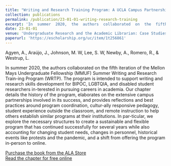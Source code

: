 ```yaml
---
title: "Writing and Research Training Program: A UCLA Campus Partnership to Support BIPOC, LGBTQIA, and Disabled Student Researchers"
collection: publications
permalink: /publication/23-01-01-writing-research-training
excerpt: 'In  summer  2020,  the  authors  collaborated  on  the  fifth  iteration  of  the  Mellon  Mays Undergraduate Fellowship (MMUF) Summer Writing and Research Train-ing Program (WRTP).'
date: 23-01-01
venue: 'Undergraduate Research and the Academic Librarian: Case Studies and Best Practices, Volume 2'
paperurl: 'https://escholarship.org/uc/item/1t256861'
--- 
```

Agyen, A., Araújo, J., Johnson, M. W, Lee, S. W, Newby, A., Romero, R., & Westrup, L.

In  summer  2020,  the  authors  collaborated  on  the  fifth  iteration  of  the  Mellon  Mays Undergraduate Fellowship (MMUF) Summer Writing and Research Train-ing Program (WRTP). The program is intended to support writing and research skills  development  for  BIPOC,  LGBTQIA,  and  disabled  student  researchers  in-terested in pursuing careers in academia. Our chapter details the history of the program, elaborates on the extensive campus partnerships involved in its success, and provides reflections and best practices around program coordination, cultur-ally responsive pedagogy, student experience outside the classroom, and remote instruction to help others establish similar programs at their institutions. In par-ticular,  we  explore  the  necessary  structures  to  create  a  sustainable  and  flexible  program that has continued successfully for several years while also accounting for changing student needs, changes in personnel, historical events like protests and the pandemic, and a shift from offering the program in-person to online.

[Purchase the book from the ALA Store](https://www.alastore.ala.org/content/undergraduate-research-and-academic-librarian-case-studies-and-best-practices-volume-2)  
[Read the chapter for free online](https://escholarship.org/uc/item/1t256861)
